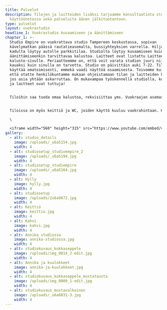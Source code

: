 ```yaml
---
title: Palvelut
description: Tilojen ja laitteiden lisäksi tarjoamme konsultaatiota studion
  käyttöönotossa sekä palveluita äänen jälkituotantoon.
type: palvelut
layout: vuokrastudio
headline_1: Vuokrastudio kuvaamiseen ja äänittämiseen
chapter_1: >-
  Studio Empire on vuokrattava studio Tampereen keskustassa, sopivan
  kävelymatkan päässä rautatieasemalta, bussiyhteyksien varrella. Hiljaiselta
  kadulta löytyy autolle parkkitilaa. Studiolta löytyy kuvaamiseen kuin
  äänittämiseenkin tarvittavaa kalustoa. Laitteet ovat listattu Laitteet ja
  kalusto-sivulle.​ Periaatteemme on, että voit varata studion juuri niin
  kauaksi kuin sinulla on tarvetta. Studio on päivittäin auki 7-22. Tiloja saa
  käyttää omatoimisesti, emmekä vaadi näyttöä osaamisesta. Toivomme kuitenkin,
  että otatte henkilökuntamme mukaan ohjeistamaan tilan ja laitteiden käytössä,
  jos asia yhtään askarruttaa. On mukavampaa työskennellä studiolla, kun paikka
  ja laitteet ovat tuttuja! 


  Tiloihin saa tuoda omaa kalustoa, rekvisiittaa yms. Vuokraajan asemassa vastuullasi on, että tiloihin tuotavat tavarat ja laitteet ovat puhtaita ja eivät aiheuta tiloissa vahinkoa. Jos laitteita kytketään studiolla sijaitsevien laitteiden kanssa yhteen, on vastuullasi varmistaa, että näin voi tehdä. 


  Tiloissa on myös keittiö ja WC, joiden käyttö kuuluu vuokrahintaan. Keittiössä käytössäsi ovat kahvinkeitin, vedenkeitin, mikro sekä astioita ja aterimia. Otathan oman muistikortin (kameraan ja/tai Zoomiin) mukaasi. Muistikortin tulisi olla normaalikokoinen SD-kortti, nopeusluokaltaan Class 10.\

  \

  <iframe width="560" height="315" src="https://www.youtube.com/embed/v1oK6KIxVsw" frameborder="0" allow="accelerometer; autoplay; encrypted-media; gyroscope; picture-in-picture" allowfullscreen></iframe>
gallery:
  - alt: studio_details
    image: /uploads/_u6a5154.jpg
    width: 4
  - alt: studiosetup_studioempire_2
    image: /uploads/_u6a5194.jpg
    width: 4
  - alt: studiosetup_studiempire
    image: /uploads/_u6a5164.jpg
    width: 4
  - alt: Hylly
    image: hylly.jpg
    width: 4
  - alt: studiosetup
    image: /uploads/2u6a9672.jpg
    width: 4
  - alt: Keittiö
    image: keittio.jpg
    width: 4
  - alt: Kahvi
    image: kahvi.jpg
    width: 4
  - alt: Annika studiossa
    image: annika-studiossa.jpg
    width: 4
  - alt: studiokuvaus_kukkaseppele
    image: /uploads/img_0014_2-edit.jpg
    width: 4
  - alt: Annika ja kuulokkeet
    image: annika-ja-kuulokkeet.jpg
    width: 4
  - alt: studiokuvaus_kukkaseppele_mustatausta
    image: /uploads/img_0009_1-edit.jpg
    width: 4
  - alt: studiokuvaus_mustavalkoinen
    image: /uploads/_u6a8031-3.jpg
    width: 4
---
```

